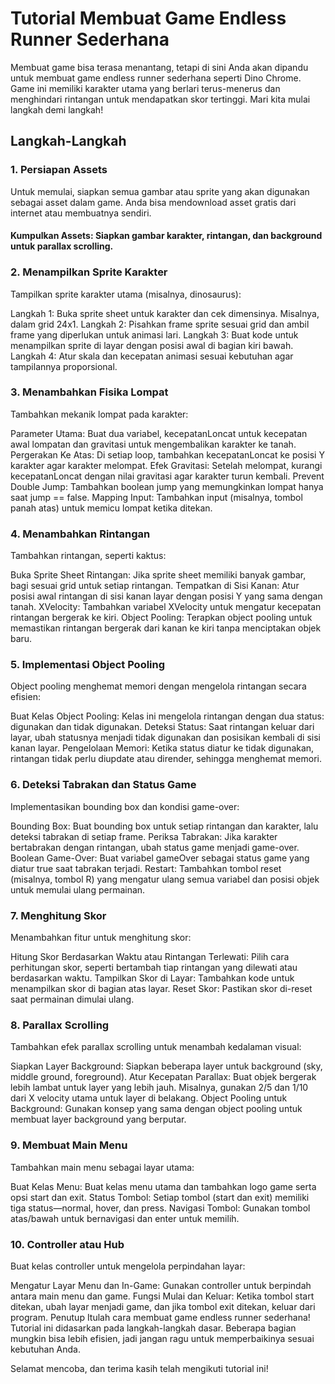# Tutorial Membuat Game Endless Runner Sederhana
Membuat game bisa terasa menantang, tetapi di sini Anda akan dipandu untuk membuat game endless runner sederhana seperti Dino Chrome. Game ini memiliki karakter utama yang berlari terus-menerus dan menghindari rintangan untuk mendapatkan skor tertinggi. Mari kita mulai langkah demi langkah!

## Langkah-Langkah
### 1. Persiapan Assets
Untuk memulai, siapkan semua gambar atau sprite yang akan digunakan sebagai asset dalam game. Anda bisa mendownload asset gratis dari internet atau membuatnya sendiri.

#### Kumpulkan Assets: Siapkan gambar karakter, rintangan, dan background untuk parallax scrolling.
### 2. Menampilkan Sprite Karakter
Tampilkan sprite karakter utama (misalnya, dinosaurus):

Langkah 1: Buka sprite sheet untuk karakter dan cek dimensinya. Misalnya, dalam grid 24x1.
Langkah 2: Pisahkan frame sprite sesuai grid dan ambil frame yang diperlukan untuk animasi lari.
Langkah 3: Buat kode untuk menampilkan sprite di layar dengan posisi awal di bagian kiri bawah.
Langkah 4: Atur skala dan kecepatan animasi sesuai kebutuhan agar tampilannya proporsional.
### 3. Menambahkan Fisika Lompat
Tambahkan mekanik lompat pada karakter:

Parameter Utama: Buat dua variabel, kecepatanLoncat untuk kecepatan awal lompatan dan gravitasi untuk mengembalikan karakter ke tanah.
Pergerakan Ke Atas: Di setiap loop, tambahkan kecepatanLoncat ke posisi Y karakter agar karakter melompat.
Efek Gravitasi: Setelah melompat, kurangi kecepatanLoncat dengan nilai gravitasi agar karakter turun kembali.
Prevent Double Jump: Tambahkan boolean jump yang memungkinkan lompat hanya saat jump == false.
Mapping Input: Tambahkan input (misalnya, tombol panah atas) untuk memicu lompat ketika ditekan.
### 4. Menambahkan Rintangan
Tambahkan rintangan, seperti kaktus:

Buka Sprite Sheet Rintangan: Jika sprite sheet memiliki banyak gambar, bagi sesuai grid untuk setiap rintangan.
Tempatkan di Sisi Kanan: Atur posisi awal rintangan di sisi kanan layar dengan posisi Y yang sama dengan tanah.
XVelocity: Tambahkan variabel XVelocity untuk mengatur kecepatan rintangan bergerak ke kiri.
Object Pooling: Terapkan object pooling untuk memastikan rintangan bergerak dari kanan ke kiri tanpa menciptakan objek baru.
### 5. Implementasi Object Pooling
Object pooling menghemat memori dengan mengelola rintangan secara efisien:

Buat Kelas Object Pooling: Kelas ini mengelola rintangan dengan dua status: digunakan dan tidak digunakan.
Deteksi Status: Saat rintangan keluar dari layar, ubah statusnya menjadi tidak digunakan dan posisikan kembali di sisi kanan layar.
Pengelolaan Memori: Ketika status diatur ke tidak digunakan, rintangan tidak perlu diupdate atau dirender, sehingga menghemat memori.
### 6. Deteksi Tabrakan dan Status Game
Implementasikan bounding box dan kondisi game-over:

Bounding Box: Buat bounding box untuk setiap rintangan dan karakter, lalu deteksi tabrakan di setiap frame.
Periksa Tabrakan: Jika karakter bertabrakan dengan rintangan, ubah status game menjadi game-over.
Boolean Game-Over: Buat variabel gameOver sebagai status game yang diatur true saat tabrakan terjadi.
Restart: Tambahkan tombol reset (misalnya, tombol R) yang mengatur ulang semua variabel dan posisi objek untuk memulai ulang permainan.
### 7. Menghitung Skor
Menambahkan fitur untuk menghitung skor:

Hitung Skor Berdasarkan Waktu atau Rintangan Terlewati: Pilih cara perhitungan skor, seperti bertambah tiap rintangan yang dilewati atau berdasarkan waktu.
Tampilkan Skor di Layar: Tambahkan kode untuk menampilkan skor di bagian atas layar.
Reset Skor: Pastikan skor di-reset saat permainan dimulai ulang.
### 8. Parallax Scrolling
Tambahkan efek parallax scrolling untuk menambah kedalaman visual:

Siapkan Layer Background: Siapkan beberapa layer untuk background (sky, middle ground, foreground).
Atur Kecepatan Parallax: Buat objek bergerak lebih lambat untuk layer yang lebih jauh. Misalnya, gunakan 2/5 dan 1/10 dari X velocity utama untuk layer di belakang.
Object Pooling untuk Background: Gunakan konsep yang sama dengan object pooling untuk membuat layer background yang berputar.
### 9. Membuat Main Menu
Tambahkan main menu sebagai layar utama:

Buat Kelas Menu: Buat kelas menu utama dan tambahkan logo game serta opsi start dan exit.
Status Tombol: Setiap tombol (start dan exit) memiliki tiga status—normal, hover, dan press.
Navigasi Tombol: Gunakan tombol atas/bawah untuk bernavigasi dan enter untuk memilih.
### 10. Controller atau Hub
Buat kelas controller untuk mengelola perpindahan layar:

Mengatur Layar Menu dan In-Game: Gunakan controller untuk berpindah antara main menu dan game.
Fungsi Mulai dan Keluar: Ketika tombol start ditekan, ubah layar menjadi game, dan jika tombol exit ditekan, keluar dari program.
Penutup
Itulah cara membuat game endless runner sederhana! Tutorial ini didasarkan pada langkah-langkah dasar. Beberapa bagian mungkin bisa lebih efisien, jadi jangan ragu untuk memperbaikinya sesuai kebutuhan Anda.

Selamat mencoba, dan terima kasih telah mengikuti tutorial ini!
